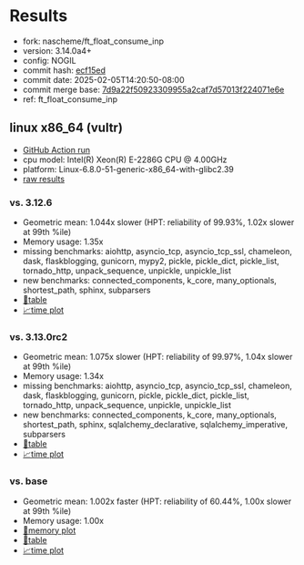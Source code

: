 # Results

- fork: nascheme/ft_float_consume_inp
- version: 3.14.0a4+
- config: NOGIL
- commit hash: [ecf15ed](https://github.com/nascheme/cpython/commit/ecf15ed)
- commit date: 2025-02-05T14:20:50-08:00
- commit merge base: [7d9a22f50923309955a2caf7d57013f224071e6e](https://github.com/python/cpython/commit/7d9a22f50923309955a2caf7d57013f224071e6e)
- ref: ft_float_consume_inp

## linux x86_64 (vultr)

- [GitHub Action run](https://github.com/facebookexperimental/free-threading-benchmarking/actions/runs/13168056150)
- cpu model: Intel(R) Xeon(R) E-2286G CPU @ 4.00GHz
- platform: Linux-6.8.0-51-generic-x86_64-with-glibc2.39
- [raw results](bm-20250205-vultr-x86_64-nascheme-ft_float_consume_inp-3.14.0a4%2B-ecf15ed.json)

### vs. 3.12.6

- Geometric mean: 1.044x slower (HPT: reliability of 99.93%, 1.02x slower at 99th %ile)
- Memory usage: 1.35x
- missing benchmarks: aiohttp, asyncio_tcp, asyncio_tcp_ssl, chameleon, dask, flaskblogging, gunicorn, mypy2, pickle, pickle_dict, pickle_list, tornado_http, unpack_sequence, unpickle, unpickle_list
- new benchmarks: connected_components, k_core, many_optionals, shortest_path, sphinx, subparsers
- [📄table](bm-20250205-vultr-x86_64-nascheme-ft_float_consume_inp-3.14.0a4%2B-ecf15ed-vs-3.12.6.md)
- [📈time plot](bm-20250205-vultr-x86_64-nascheme-ft_float_consume_inp-3.14.0a4%2B-ecf15ed-vs-3.12.6.svg)

### vs. 3.13.0rc2

- Geometric mean: 1.075x slower (HPT: reliability of 99.97%, 1.04x slower at 99th %ile)
- Memory usage: 1.34x
- missing benchmarks: aiohttp, asyncio_tcp, asyncio_tcp_ssl, chameleon, dask, flaskblogging, gunicorn, pickle, pickle_dict, pickle_list, tornado_http, unpack_sequence, unpickle, unpickle_list
- new benchmarks: connected_components, k_core, many_optionals, shortest_path, sphinx, sqlalchemy_declarative, sqlalchemy_imperative, subparsers
- [📄table](bm-20250205-vultr-x86_64-nascheme-ft_float_consume_inp-3.14.0a4%2B-ecf15ed-vs-3.13.0rc2.md)
- [📈time plot](bm-20250205-vultr-x86_64-nascheme-ft_float_consume_inp-3.14.0a4%2B-ecf15ed-vs-3.13.0rc2.svg)

### vs. base

- Geometric mean: 1.002x faster (HPT: reliability of 60.44%, 1.00x slower at 99th %ile)
- Memory usage: 1.00x
- [🧠memory plot](bm-20250205-vultr-x86_64-nascheme-ft_float_consume_inp-3.14.0a4%2B-ecf15ed-vs-base-mem.svg)
- [📄table](bm-20250205-vultr-x86_64-nascheme-ft_float_consume_inp-3.14.0a4%2B-ecf15ed-vs-base.md)
- [📈time plot](bm-20250205-vultr-x86_64-nascheme-ft_float_consume_inp-3.14.0a4%2B-ecf15ed-vs-base.svg)

